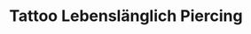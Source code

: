 ---
title: "Tattoo Lebenslänglich Piercing"
url: /deggendorf/tattoo-lebenslaenglich-piercing/
shop: Tattoo
---